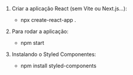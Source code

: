01. Criar a aplicação React (sem Vite ou Next.js...):
    - npx create-react-app .

02. Para rodar a aplicação:
    - npm start

03. Instalando o Styled Componentes:
    - npm install styled-components 
